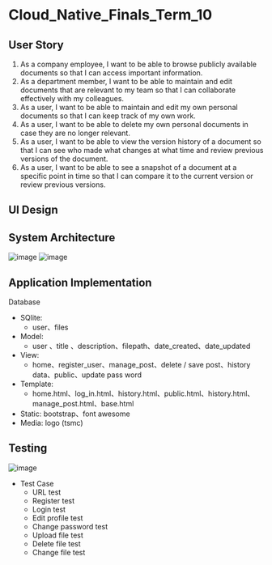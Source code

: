 # Cloud_Native_Finals_Term_10

## User Story
1. As a company employee, I want to be able to browse publicly available documents so that I can access important information.
2. As a department member, I want to be able to maintain and edit documents that are relevant to my team so that I can collaborate effectively with my colleagues.
3. As a user, I want to be able to maintain and edit my own personal documents so that I can keep track of my own work.
4. As a user, I want to be able to delete my own personal documents in case they are no longer relevant.
5. As a user, I want to be able to view the version history of a document so that I can see who made what changes at what time and review previous versions of the document.
6. As a user, I want to be able to see a snapshot of a document at a specific point in time so that I can compare it to the current version or review previous versions.


## UI Design 

## System Architecture
![image](https://github.com/Joechen0130/Cloud_Native_Finals_Term_10/assets/62683955/a5dfa3cd-6ed6-4b36-9dc6-e39abdc9a36d)
![image](https://github.com/Joechen0130/Cloud_Native_Finals_Term_10/assets/62683955/22af2762-5d56-415c-868c-86c2b32c3546)

## Application Implementation
Database
- SQlite:
  - user、files
- Model:
  - user 、title 、description、filepath、date_created、date_updated
- View:
  - home、register_user、manage_post、delete / save post、history data、public、update pass word
- Template:
  - home.html、log_in.html、history.html、public.html、history.html、manage_post.html、base.html
- Static: bootstrap、font awesome
- Media: logo (tsmc)

## Testing
![image](https://github.com/Joechen0130/Cloud_Native_Finals_Term_10/assets/62683955/49d5c55c-e8a9-4209-b51c-30c97a086642)
- Test Case
  - URL test
  - Register test
  - Login test
  - Edit profile test
  - Change password test
  - Upload file test
  - Delete file test
  - Change file test
 



